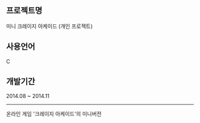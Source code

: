 ## 프로젝트명
미니 크레이지 아케이드 (개인 프로젝트)
## 사용언어
C
## 개발기간
2014.08 ~ 2014.11
******

온라인 게임 '크레이지 아케이드'의 미니버전

